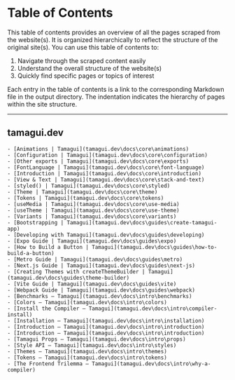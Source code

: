 # Table of Contents

This table of contents provides an overview of all the pages scraped from the website(s). It is organized hierarchically to reflect the structure of the original site(s). You can use this table of contents to:

1. Navigate through the scraped content easily
2. Understand the overall structure of the website(s)
3. Quickly find specific pages or topics of interest

Each entry in the table of contents is a link to the corresponding Markdown file in the output directory. The indentation indicates the hierarchy of pages within the site structure.

---


## tamagui.dev

    - [Animations | Tamagui](tamagui.dev\docs\core\animations)
    - [Configuration | Tamagui](tamagui.dev\docs\core\configuration)
    - [Other exports | Tamagui](tamagui.dev\docs\core\exports)
    - [FontLanguage | Tamagui](tamagui.dev\docs\core\font-language)
    - [Introduction | Tamagui](tamagui.dev\docs\core\introduction)
    - [View & Text | Tamagui](tamagui.dev\docs\core\stack-and-text)
    - [styled() | Tamagui](tamagui.dev\docs\core\styled)
    - [Theme | Tamagui](tamagui.dev\docs\core\theme)
    - [Tokens | Tamagui](tamagui.dev\docs\core\tokens)
    - [useMedia | Tamagui](tamagui.dev\docs\core\use-media)
    - [useTheme | Tamagui](tamagui.dev\docs\core\use-theme)
    - [Variants | Tamagui](tamagui.dev\docs\core\variants)
    - [Bootstrapping | Tamagui](tamagui.dev\docs\guides\create-tamagui-app)
    - [Developing with Tamagui](tamagui.dev\docs\guides\developing)
    - [Expo Guide | Tamagui](tamagui.dev\docs\guides\expo)
    - [How to Build a Button | Tamagui](tamagui.dev\docs\guides\how-to-build-a-button)
    - [Metro Guide | Tamagui](tamagui.dev\docs\guides\metro)
    - [Next.js Guide | Tamagui](tamagui.dev\docs\guides\next-js)
    - [Creating Themes with createThemeBuilder | Tamagui](tamagui.dev\docs\guides\theme-builder)
    - [Vite Guide | Tamagui](tamagui.dev\docs\guides\vite)
    - [Webpack Guide | Tamagui](tamagui.dev\docs\guides\webpack)
    - [Benchmarks — Tamagui](tamagui.dev\docs\intro\benchmarks)
    - [Colors — Tamagui](tamagui.dev\docs\intro\colors)
    - [Install the Compiler — Tamagui](tamagui.dev\docs\intro\compiler-install)
    - [Installation — Tamagui](tamagui.dev\docs\intro\installation)
    - [Introduction — Tamagui](tamagui.dev\docs\intro\introduction)
    - [Introduction — Tamagui](tamagui.dev\docs\intro\introduction)
    - [Tamagui Props — Tamagui](tamagui.dev\docs\intro\props)
    - [Style API — Tamagui](tamagui.dev\docs\intro\styles)
    - [Themes — Tamagui](tamagui.dev\docs\intro\themes)
    - [Tokens — Tamagui](tamagui.dev\docs\intro\tokens)
    - [The Frontend Trilemma — Tamagui](tamagui.dev\docs\intro\why-a-compiler)
